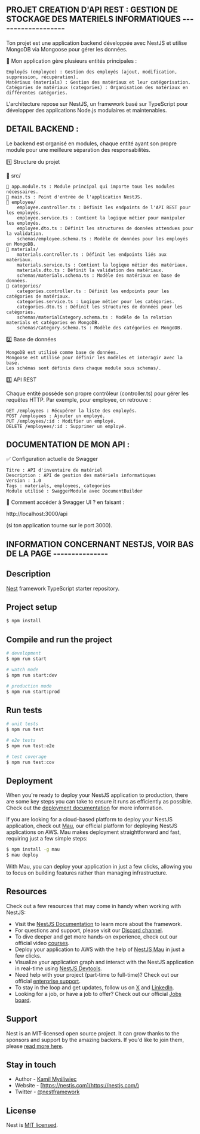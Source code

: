 ## PROJET CREATION D'API REST : GESTION DE STOCKAGE DES MATERIELS INFORMATIQUES -------------------
Ton projet est une application backend développée avec NestJS et utilise MongoDB via Mongoose pour gérer les données. 

📌 Mon application gère plusieurs entités principales :

    Employés (employee) : Gestion des employés (ajout, modification, suppression, récupération).
    Matériaux (materials) : Gestion des matériaux et leur catégorisation.
    Catégories de matériaux (categories) : Organisation des matériaux en différentes catégories.

L'architecture repose sur NestJS, un framework basé sur TypeScript pour développer des applications Node.js modulaires et maintenables.

## DETAIL BACKEND : 
Le backend est organisé en modules, chaque entité ayant son propre module pour une meilleure séparation des responsabilités.

1️⃣ Structure du projet

📂 src/

    📌 app.module.ts : Module principal qui importe tous les modules nécessaires.
    📌 main.ts : Point d'entrée de l'application NestJS.
    📂 employee/
        employee.controller.ts : Définit les endpoints de l'API REST pour les employés.
        employee.service.ts : Contient la logique métier pour manipuler les employés.
        employee.dto.ts : Définit les structures de données attendues pour la validation.
        schemas/employee.schema.ts : Modèle de données pour les employés en MongoDB.
    📂 materials/
        materials.controller.ts : Définit les endpoints liés aux matériaux.
        materials.service.ts : Contient la logique métier des matériaux.
        materials.dto.ts : Définit la validation des matériaux.
        schemas/materials.schema.ts : Modèle des matériaux en base de données.
    📂 categories/
        categories.controller.ts : Définit les endpoints pour les catégories de matériaux.
        categories.service.ts : Logique métier pour les catégories.
        categories.dto.ts : Définit les structures de données pour les catégories.
        schemas/materialCategory.schema.ts : Modèle de la relation materials et catégories en MongoDB.
        schemas/Category.schema.ts : Modèle des catégories en MongoDB.

2️⃣ Base de données

    MongoDB est utilisé comme base de données.
    Mongoose est utilisé pour définir les modèles et interagir avec la base.
    Les schémas sont définis dans chaque module sous schemas/.

3️⃣ API REST

Chaque entité possède son propre contrôleur (controller.ts) pour gérer les requêtes HTTP. Par exemple, pour employee, on retrouve :

    GET /employees : Récupérer la liste des employés.
    POST /employees : Ajouter un employé.
    PUT /employees/:id : Modifier un employé.
    DELETE /employees/:id : Supprimer un employé.


## DOCUMENTATION DE MON API : 
✅ Configuration actuelle de Swagger

    Titre : API d'inventaire de matériel
    Description : API de gestion des matériels informatiques
    Version : 1.0
    Tags : materials, employees, categories
    Module utilisé : SwaggerModule avec DocumentBuilder

📌 Comment accéder à Swagger UI ? en faisant :

  http://localhost:3000/api

(si ton application tourne sur le port 3000).



## INFORMATION CONCERNANT NESTJS, VOIR BAS DE LA PAGE ---------------

## Description

[Nest](https://github.com/nestjs/nest) framework TypeScript starter repository.

## Project setup

```bash
$ npm install
```

## Compile and run the project

```bash
# development
$ npm run start

# watch mode
$ npm run start:dev

# production mode
$ npm run start:prod
```

## Run tests

```bash
# unit tests
$ npm run test

# e2e tests
$ npm run test:e2e

# test coverage
$ npm run test:cov
```

## Deployment

When you're ready to deploy your NestJS application to production, there are some key steps you can take to ensure it runs as efficiently as possible. Check out the [deployment documentation](https://docs.nestjs.com/deployment) for more information.

If you are looking for a cloud-based platform to deploy your NestJS application, check out [Mau](https://mau.nestjs.com), our official platform for deploying NestJS applications on AWS. Mau makes deployment straightforward and fast, requiring just a few simple steps:

```bash
$ npm install -g mau
$ mau deploy
```

With Mau, you can deploy your application in just a few clicks, allowing you to focus on building features rather than managing infrastructure.

## Resources

Check out a few resources that may come in handy when working with NestJS:

- Visit the [NestJS Documentation](https://docs.nestjs.com) to learn more about the framework.
- For questions and support, please visit our [Discord channel](https://discord.gg/G7Qnnhy).
- To dive deeper and get more hands-on experience, check out our official video [courses](https://courses.nestjs.com/).
- Deploy your application to AWS with the help of [NestJS Mau](https://mau.nestjs.com) in just a few clicks.
- Visualize your application graph and interact with the NestJS application in real-time using [NestJS Devtools](https://devtools.nestjs.com).
- Need help with your project (part-time to full-time)? Check out our official [enterprise support](https://enterprise.nestjs.com).
- To stay in the loop and get updates, follow us on [X](https://x.com/nestframework) and [LinkedIn](https://linkedin.com/company/nestjs).
- Looking for a job, or have a job to offer? Check out our official [Jobs board](https://jobs.nestjs.com).

## Support

Nest is an MIT-licensed open source project. It can grow thanks to the sponsors and support by the amazing backers. If you'd like to join them, please [read more here](https://docs.nestjs.com/support).

## Stay in touch

- Author - [Kamil Myśliwiec](https://twitter.com/kammysliwiec)
- Website - [https://nestjs.com](https://nestjs.com/)
- Twitter - [@nestframework](https://twitter.com/nestframework)

## License

Nest is [MIT licensed](https://github.com/nestjs/nest/blob/master/LICENSE).
